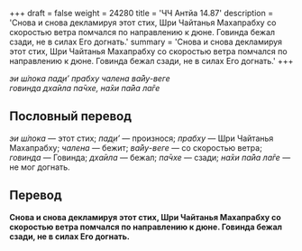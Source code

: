 +++
draft = false
weight = 24280
title = 'ЧЧ Антйа 14.87'
description = 'Снова и снова декламируя этот стих, Шри Чайтанья Махапрабху со скоростью ветра помчался по направлению к дюне. Говинда бежал сзади, не в силах Его догнать.'
summary = 'Снова и снова декламируя этот стих, Шри Чайтанья Махапрабху со скоростью ветра помчался по направлению к дюне. Говинда бежал сзади, не в силах Его догнать.'
+++

_эи ш́лока пад̣и’ прабху чалена ва̄йу-веге  
говинда дха̄ила па̄чхе, на̄хи па̄йа ла̄ге_

## Пословный перевод

_эи_ _ш́лока_ — этот стих; _пад̣и’_ — произнося; _прабху_ — Шри Чайтанья Махапрабху; _чалена_ — бежит; _ва̄йу_\-_веге_ — со скоростью ветра; _говинда_ — Говинда; _дха̄ила_ — бежал; _па̄чхе_ — сзади; _на̄хи_ _па̄йа_ _ла̄ге_ — не мог догнать.

## Перевод

**Снова и снова декламируя этот стих, Шри Чайтанья Махапрабху со скоростью ветра помчался по направлению к дюне. Говинда бежал сзади, не в силах Его догнать.**
